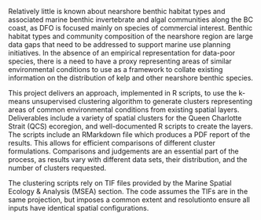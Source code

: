 Relatively little is known about nearshore benthic habitat types and associated marine benthic invertebrate and algal communities along the BC coast, as DFO is focused mainly on species of commercial interest. Benthic habitat types and community composition of the nearshore region are large data gaps that need to be addressed to support marine use planning initiatives. In the absence of an empirical representation for data-poor species, there is a need to have a proxy representing areas of similar environmental conditions to use as a framework to collate existing information on the distribution of kelp and other nearshore benthic species. 

This project delivers an approach, implemented in R scripts, to use the k-means unsupervised clustering algorithm to generate clusters representing areas of common environmental conditions from existing spatial layers. Deliverables include a variety of spatial clusters for the Queen Charlotte Strait (QCS) ecoregion, and well-documented R scripts to create the layers. The scripts include an RMarkdown file which produces a PDF report of the results. This allows for efficient comparisons of different cluster formulations. Comparisons and judgements are an essential part of the process, as results vary with different data sets, their distribution, and the number of clusters requested.

The clustering scripts rely on TIF files provided by the Marine Spatial Ecology & Analysis (MSEA) section. The code assumes the TIFs are in the same projection, but imposes a common extent and resolutionto ensure all inputs have identical spatial configurations. 

